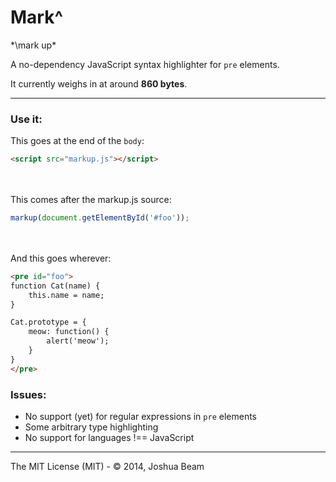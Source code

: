 # Mark^
*\mark up\*

A no-dependency JavaScript syntax highlighter for `pre` elements.

It currently weighs in at around **860 bytes**.

<hr>

### Use it:
This goes at the end of the `body`:
```html
<script src="markup.js"></script>
```
<br><br>
This comes after the markup.js source:
```javascript
markup(document.getElementById('#foo'));
```

<br><br>
And this goes wherever:
```html
<pre id="foo">
function Cat(name) {
	this.name = name;
}

Cat.prototype = {
	meow: function() {
		alert('meow');
	}
}
</pre>
```
### Issues:

- No support (yet) for regular expressions in `pre` elements
- Some arbitrary type highlighting
- No support for languages !== JavaScript

<hr>

The MIT License (MIT) - &copy; 2014, Joshua Beam